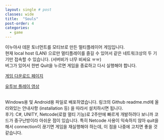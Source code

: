 ```yaml
---
layout: single # post
classes: wide
title:  "Souls"
post-order: 4  
categories:
  - game
---
```


이누야샤 데몬 토너먼트를 모티브로 만든 멀티플레이어 게임입니다.       
현재 local host (LAN) 으로만 멀티플레이를 즐길 수 있어서 같은 네트워크상의 두 기기만 접속할 수 있습니다. (서버비가 너무 비싸요 ㅠㅠ)        
버그가 있어서 한번 Quit을 누르면 게임을 종료하고 다시 실행해야 합니다.     

[게임 다운로드 페이지][gamelink]

[gamelink]: https://github.com/blueSparrow2000/Souls_Build

[유투브 플레이 영상][gamelink]

[gamelink]: https://youtu.be/oHW0zudMw8k



<br/>
Windows용 및 Android용 파일로 배포하였습니다.         
링크의 Github readme.md에 올라와있는 안내사항 (installation 등) 을 따라서 설치하시면 됩니다.      

<br/>
후기: C#, UNITY, Netcode(로컬 멀티 기능)로 2주만에 빠르게 개발하려다 보니까 코드가 중구난방이라 아쉬운 점이 있습니다.        
특히 Netcode 사용이 익숙하지 않아 quit을 해서 connection이 끊기면 게임을 재실행해야 하는데, 이 점을 나중에 고치면 좋을 것 같습니다.       


<p align="center">
</p>
